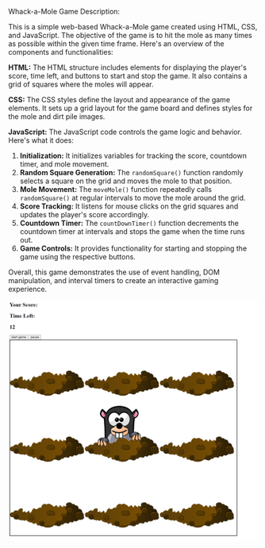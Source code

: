 
Whack-a-Mole Game Description:

This is a simple web-based Whack-a-Mole game created using HTML, CSS, and JavaScript. The objective of the game is to hit the mole as many times as possible within the given time frame. Here's an overview of the components and functionalities:

**HTML:**
The HTML structure includes elements for displaying the player's score, time left, and buttons to start and stop the game. It also contains a grid of squares where the moles will appear.

**CSS:**
The CSS styles define the layout and appearance of the game elements. It sets up a grid layout for the game board and defines styles for the mole and dirt pile images.

**JavaScript:**
The JavaScript code controls the game logic and behavior. Here's what it does:

1. **Initialization:** It initializes variables for tracking the score, countdown timer, and mole movement.
2. **Random Square Generation:** The `randomSquare()` function randomly selects a square on the grid and moves the mole to that position.
3. **Mole Movement:** The `moveMole()` function repeatedly calls `randomSquare()` at regular intervals to move the mole around the grid.
4. **Score Tracking:** It listens for mouse clicks on the grid squares and updates the player's score accordingly.
5. **Countdown Timer:** The `countDownTimer()` function decrements the countdown timer at intervals and stops the game when the time runs out.
6. **Game Controls:** It provides functionality for starting and stopping the game using the respective buttons.

Overall, this game demonstrates the use of event handling, DOM manipulation, and interval timers to create an interactive gaming experience.

![Game](https://github.com/javid679/javascript_mini_projects/blob/main/whack-a-mole/gaemoutput.png  'Game Play')

